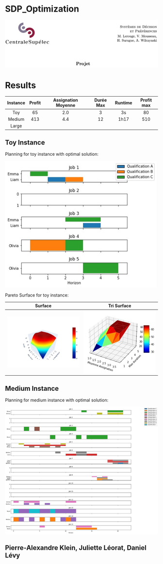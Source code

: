 # SDP_Optimization


![Alt Text](./Results/jpg/projet.png)


# Results

| Instance | Profit | Assignation Moyenne  | Durée Max  | Runtime | Profit max  |
|:--------:|:------:|:--------------------:|:----------:|:-------:|:-----------:|
|    Toy   |   65   |          2.0         |      3     |    3s   |      80     |
|  Medium  |   413  |          4.4         |     12     |   1h17  |     510     |
|   Large  |        |                      |            |         |             |

## Toy Instance

Planning for toy instance with optimal solution:

<img src="./Results/jpg/planning_toy_instance.jpg" width="500">

Pareto Surface for toy instance:

| Surface                                            | Tri Surface                                            |
|----------------------------------------------------|--------------------------------------------------------|
| <img src="./Results/jpg/pareto_toy_instance.jpg " width="500">| <img src="./Results/jpg/pareto_tri_toy_instance.jpg " width="500">||


## Medium Instance
Planning for medium instance with optimal solution:

![Alt Text](./Results/jpg/planning_medium_instance.jpg)


## Pierre-Alexandre Klein, Juliette Léorat, Daniel Lévy 